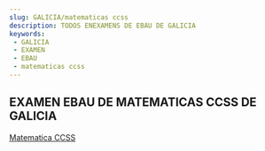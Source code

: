 ```yaml
---
slug: GALICIA/matematicas ccss
description: TODOS ENEXAMENS DE EBAU DE GALICIA
keywords:
 - GALICIA
 - EXAMEN
 - EBAU
 - matematicas ccss
---
```

## EXAMEN EBAU DE MATEMATICAS CCSS DE GALICIA
[Matematica CCSS](https://drive.google.com/drive/folders/1JimeYAYKgIy8hR4xm9Bo_8N4brYy6_dv?usp=sharing)